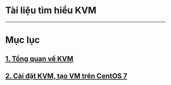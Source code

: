 # Tài liệu tìm hiểu KVM
---
# Mục lục
## [1. Tổng quan về KVM](docs/KVM-overview.md)
## [2. Cài đặt KVM, tạo VM trên CentOS 7](labs/install-kvm.md)
